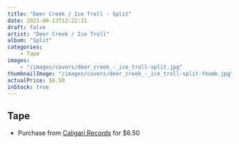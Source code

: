 ```yaml
---
title: "Deer Creek / Ice Troll - Split"
date: 2021-06-13T12:22:21
draft: false
artist: "Deer Creek / Ice Troll"
album: "Split"
categories:
    - Tape
images:
    - "/images/covers/deer_creek_-_ice_troll-split.jpg"
thumbnailImage: "/images/covers/deer_creek_-_ice_troll-split-thumb.jpg"
actualPrice: $6.50
inStock: true
---
```


## Tape
* Purchase from [Caligari Records](https://caligarirecords.storenvy.com/products/30090670-deer-creek-ice-troll-split) for $6.50

